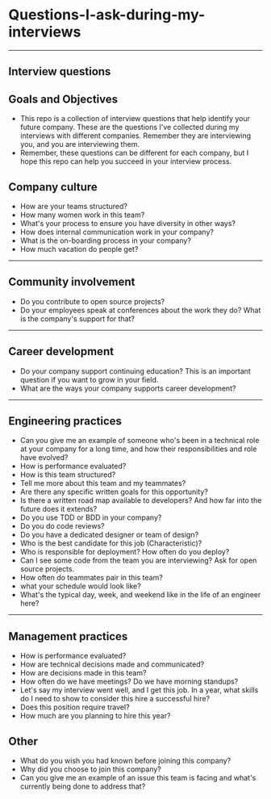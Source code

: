 # Questions-I-ask-during-my-interviews

---
Interview questions
---
## Goals and Objectives
- This repo is a collection of interview questions that help identify your future company. These are the questions I've collected during my interviews with different companies. Remember they are interviewing you, and you are interviewing them.
- Remember, these questions can be different for each company, but I hope this repo can help you succeed in your interview process. 


## Company culture
- How are your teams structured?
- How many women work in this team?
- What's your process to ensure you have diversity in other ways?
- How does internal communication work in your company? 
- What is the on-boarding process in your company?
- How much vacation do people get?

---

## Community involvement 
- Do you contribute to open source projects? 
- Do your employees speak at conferences about the work they do? What is the company's support for that?

---

## Career development 
- Do your company support continuing education? This is an important question if you want to grow in your field. 
- What are the ways your company supports career development?

---

## Engineering practices
- Can you give me an example of someone who's been in a technical role at your company for a long time, and how their responsibilities and role have evolved?
- How is performance evaluated?
- How is this team structured?
- Tell me more about this team and my teammates? 
- Are there any specific written goals for this opportunity?
- Is there a written road map available to developers? And how far into the future does it extends?
- Do you use TDD or BDD in your company? 
- Do you do code reviews?
- Do you have a dedicated designer or team of design?
- Who is the best candidate for this job (Characteristic)?
- Who is responsible for deployment? How often do you deploy?
- Can I see some code from the team you are interviewing?  Ask for open source projects.
- How often do teammates pair in this team?
- what your schedule would look like?
- What's the typical day, week, and weekend like in the life of an engineer here?

---

## Management practices
- How is performance evaluated?
- How are technical decisions made and communicated?
- How are decisions made in this team?
- How often do we have meetings? Do we have morning standups?
- Let's say my interview went well, and I get this job. In a year, what skills do I need to show to consider this hire a successful hire?
- Does this position require travel?
- How much are you planning to hire this year?


## Other 
- What do you wish you had known before joining this company?
- Why did you choose to join this company?
- Can you give me an example of an issue this team is facing and what's currently being done to address that?

